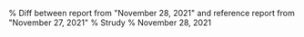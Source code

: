 % Diff between report from "November 28, 2021" and reference report from "November 27, 2021"
% Strudy
% November 28, 2021


